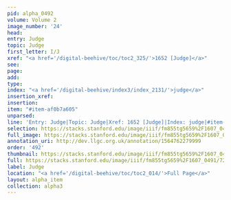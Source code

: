 ```yaml
---
pid: alpha_0492
volume: Volume 2
image_number: '24'
head: 
entry: Judge
topic: Judge
first_letter: I/J
xref: "<a href='/digital-beehive/toc/toc2_325/'>1652 [Judge]</a>"
see: 
page: 
add: 
type: 
index: "<a href='/digital-beehive/index3/index_2131/'>judge</a>"
insertion_xref: 
insertion: 
item: "#item-af0b7a605"
unparsed: 
line: 'Entry: Judge|Topic: Judge|Xref: 1652 [Judge]|Index: judge|#item-af0b7a605'
selection: https://stacks.stanford.edu/image/iiif/fm855tg5659%2F1607_0491/722,4093,2976,535/full/0/default.jpg
full_image: https://stacks.stanford.edu/image/iiif/fm855tg5659%2F1607_0491/full/full/0/default.jpg
annotation_uri: http://dev.llgc.org.uk/annotation/1564762279999
order: '492'
thumbnail: https://stacks.stanford.edu/image/iiif/fm855tg5659%2F1607_0491/722,4093,600,180/250,/0/default.jpg
full: https://stacks.stanford.edu/image/iiif/fm855tg5659%2F1607_0491/722,4093,2976,535/full/0/default.jpg
label: Judge
location: "<a href='/digital-beehive/toc/toc2_014/'>Full Page</a>"
layout: alpha_item
collection: alpha3
---
```

